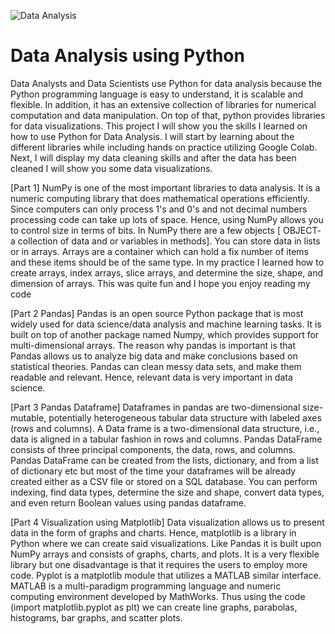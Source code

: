 ![Data Analysis](https://user-images.githubusercontent.com/91497834/186528452-b3d6b965-abba-4d0c-801a-bd76a3fabb91.png)

# Data Analysis using Python
Data Analysts and Data Scientists use Python for data analysis because the Python programming language is easy to understand, it is scalable and flexible. In addition, it has an extensive collection of libraries for numerical computation and data manipulation. On top of that, python provides libraries for data visualizations.
This project I will show you the skills I learned on how to use Python for Data Analysis. I will start by learning about the different libraries while including hands on practice utilizing Google Colab. Next, I will display my data cleaning skills and after the data has been cleaned I will show you some data visualizations.


[Part 1]
NumPy is one of the most important libraries to data analysis. It is a numeric computing library that does mathematical operations efficiently. Since computers can only process 1's and 0's and not decimal numbers processing code can take up lots of space. Hence, using NumPy allows you to control size in terms of bits. In NumPy there are  a few objects [ OBJECT- a collection of data and or variables in methods]. You can store data in lists or in arrays. Arrays are a  container which can hold a fix number of items and these items should be of the same type. In my practice I learned how to create arrays, index arrays, slice arrays, and determine the size, shape, and dimension of arrays. This was quite fun and I hope you enjoy reading my code


[Part 2 Pandas]
Pandas is an open source Python package that is most widely used for data science/data analysis and machine learning tasks. It is built on top of another package named Numpy, which provides support for multi-dimensional arrays. The reason why pandas is important is that Pandas allows us to analyze big data and make conclusions based on statistical theories. Pandas can clean messy data sets, and make them readable and relevant. Hence, relevant data is very important in data science.

[Part 3 Pandas Dataframe]
Dataframes in pandas are two-dimensional size-mutable, potentially heterogeneous tabular data structure with labeled axes (rows and columns). A Data frame is a two-dimensional data structure, i.e., data is aligned in a tabular fashion in rows and columns. Pandas DataFrame consists of three principal components, the data, rows, and columns.  Pandas DataFrame can be created from the lists, dictionary, and from a list of dictionary etc but most of the time your dataframes will be already created either as a CSV file or stored on a SQL database. You can perform indexing, find data types, determine the size and shape, convert data types, and even return Boolean values using pandas dataframe. 

[Part 4 Visualization using Matplotlib]
Data visualization allows us to present data in the form of graphs and charts. Hence, matplotlib is a library in Python where we can create said visualizations. Like Pandas it is built upon NumPy arrays and consists of graphs, charts, and plots. It is a very flexible library but one disadvantage is that it requires the users to employ more code. Pyplot is a matplotlib module that utilizes a MATLAB similar interface. MATLAB is a multi-paradigm programming language and numeric computing environment developed by MathWorks. Thus using the code (import matplotlib.pyplot as plt) we can create line graphs, parabolas, histograms, bar graphs, and scatter plots.
